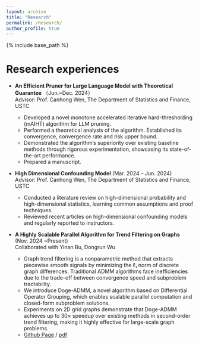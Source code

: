 ```yaml
---
layout: archive
title: "Research"
permalink: /Research/
author_profile: true
---
```


{% include base_path %}

Research experiences
======

* **An Efficient Pruner for Large Language Model with Theoretical Guarantee** （Jun.~Dec. 2024）    
  Advisor: Prof. Canhong Wen, The Department of Statistics and Finance, USTC   
  * Developed a novel monotone accelerated iterative hard-thresholding (mAIHT) algorithm for LLM pruning.
  * Performed a theoretical analysis of the algorithm. Established its convergence, convergence rate and risk upper bound.
  * Demonstrated the algorithm’s superiority over existing baseline methods through rigorous experimentation, showcasing its state-of-the-art performance.
  * Prepared a manuscript.

* **High Dimensional Confounding Model** (Mar. 2024 – Jun. 2024)    
  Advisor: Prof. Canhong Wen, The Department of Statistics and Finance, USTC 
  * Conducted a literature review on high-dimensional probability and high-dimensional statistics, learning common assumptions and proof techniques.
  * Reviewed recent articles on high-dimensional confounding models and regularly reported to instructors.

  
* **A Highly Scalable Parallel Algorithm for Trend Filtering on Graphs** (Nov. 2024 ~Present)    
Collaborated with Yinan Bu, Dongrun Wu     
  * Graph trend filtering is a nonparametric method that extracts piecewise smooth signals by minimizing the ℓ₁ norm of discrete graph differences. Traditional ADMM algorithms face inefficiencies due to the trade-off between convergence speed and subproblem tractability.
  * We introduce Doge-ADMM, a novel algorithm based on Differential Operator Grouping, which enables scalable parallel computation and closed-form subproblem solutions.
  * Experiments on 2D grid graphs demonstrate that Doge-ADMM achieves up to 30× speedup over existing methods in second-order trend filtering, making it highly effective for large-scale graph problems.
  * [Github Page](https://github.com/byn1002/Doge-ADMM) / [pdf](https://github.com/byn1002/Doge-ADMM/blob/main/Doge_ADMM.pdf)



 



